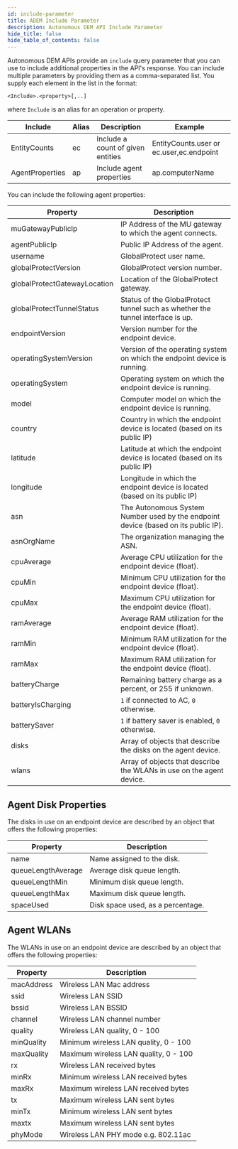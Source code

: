 ```yaml
---
id: include-parameter
title: ADEM Include Parameter
description: Autonomous DEM API Include Parameter
hide_title: false
hide_table_of_contents: false
---
```


Autonomous DEM APIs provide an `include` query parameter that you can use to include additional
properties in the API's response. You can include multiple parameters by providing them as a 
comma-separated list. You supply each element in the list in the format:

    <Include>.<property>[,..]

where `Include` is an alias for an operation or property. 

| Include          | Alias  | Description                        | Example |  
| -------          | ------ | ------------                       | ------- | 
| EntityCounts     | ec     | Include a count of given entities  | EntityCounts.user  or ec.user,ec.endpoint  | 
| AgentProperties  | ap     | Include agent properties           | ap.computerName | 

You can include the following agent properties:

| Property                        | Description          |
| ---------------                 | -------------------- |
| muGatewayPublicIp               |  IP Address of the MU gateway to which the agent connects. |
| agentPublicIp                   |  Public IP Address of the agent. |
| username                        |  GlobalProtect user name. |
| globalProtectVersion            |  GlobalProtect version number. |
| globalProtectGatewayLocation    |  Location of the GlobalProtect gateway. |
| globalProtectTunnelStatus       |  Status of the GlobalProtect tunnel such as whether the tunnel interface is up.|
| endpointVersion                 |  Version number for the endpoint device. |
| operatingSystemVersion          |  Version of the operating system on which the endpoint device is running. |
| operatingSystem                 |  Operating system on which the endpoint device is running. |
| model                           |  Computer model on which the endpoint device is running.|
| country                         |  Country in which the endpoint device is located (based on its public IP) |
| latitude                        |  Latitude at which the endpoint device is located (based on its public IP)|
| longitude                       |  Longitude in which the endpoint device is located (based on its public IP)|
| asn                             |  The Autonomous System Number used by the endpoint device (based on its public IP). |
| asnOrgName                      |  The organization managing the ASN. |
| cpuAverage                      |  Average CPU utilization for the endpoint device (float). |
| cpuMin                          |  Minimum CPU utilization for the endpoint device (float). |
| cpuMax                          |  Maximum CPU utilization for the endpoint device (float). |
| ramAverage                      |  Average RAM utilization for the endpoint device (float). |
| ramMin                          |  Minimum RAM utilization for the endpoint device (float). |
| ramMax                          |  Maximum RAM utilization for the endpoint device (float). |
| batteryCharge                   |  Remaining battery charge as a percent, or 255 if unknown. |
| batteryIsCharging               |  `1` if connected to AC, `0` otherwise. |
| batterySaver                    |  `1` if battery saver is enabled, `0` otherwise. |
| disks                           |  Array of objects that describe the disks on the agent device. |
| wlans                           |  Array of objects that describe the WLANs in use on the agent device. |

## Agent Disk Properties

The disks in use on an endpoint device are described by an object that offers the following properties:

| Property                        | Description          |
| ---------------                 | -------------------- |
| name                            | Name assigned to the disk. |
| queueLengthAverage              | Average disk queue length. |
| queueLengthMin                  | Minimum disk queue length. |
| queueLengthMax                  | Maximum disk queue length. |
| spaceUsed                       | Disk space used, as a percentage. |

## Agent WLANs

The WLANs in use on an endpoint device are described by an object that offers the following properties:

| Property                        | Description          |
| ---------------                 | -------------------- |
| macAddress                      | Wireless LAN Mac address |
| ssid                            | Wireless LAN SSID        |
| bssid                           | Wireless LAN BSSID       |
| channel                         | Wireless LAN channel number |
| quality                         | Wireless LAN quality, 0 - 100 |
| minQuality                      | Minimum wireless LAN quality, 0 - 100 |
| maxQuality                      | Maximum wireless LAN quality, 0 - 100 |
| rx                              | Wireless LAN received bytes |
| minRx                           | Minimum wireless LAN received bytes |
| maxRx                           | Maximum wireless LAN received bytes |
| tx                              | Maximum wireless LAN sent bytes |
| minTx                           | Minimum wireless LAN sent bytes |
| maxtx                           | Maximum wireless LAN sent bytes |
| phyMode                         | Wireless LAN PHY mode e.g. 802.11ac |




